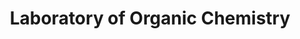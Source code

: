 ---
title: "Laboratory of Organic Chemistry"
draft: false

# page title background image
bg_image: "images/banner/bg1.jpg"

# meta description ~100 letters in Japanese
description : "Developmemt of New Synthetic Reaction and Its Application to the Synthesis of Bioactive Compounds"

# Research image
image: "images/labs/flask.jpg"

# interest

# taxonomy
la_group: "Reaction Chemistry" # 分子化学 | 物質化学 | 反応化学
keywords: ["Synthetic Organic Chemistry", "Biologically Active Compound", "Photocatalytic Reaction"]

# faculties; label: true name and title
faculties:
- id: kadota
  name: Prof. Isao Kadota
- id: takamura
  name: Assoc. Prof. Hiroyoshi Takamura
- id: tanaka
  name: null


# contact info
contact:
- icon: ti-email
  link: mailto:kadota-i@okayama-u.ac.jp
  name: kadota-i@okayama-u.ac.jp
- icon: ti-mobile
  link: tel:086-251-7836
  name: 086-251-7836


- name : "Laboratory of Organic Chemistry (Group Website)"
  icon : "ti-world" # icon pack : https://themify.me/themify-icons
  link : "http://chem.okayama-u.ac.jp/~organic/homejpn.html"

- name : "3-1-1 Tsushima-Naka, Kita Ward, Okayama City, Okayama 700-8530"
  icon : "ti-location-pin" # icon pack : https://themify.me/themify-icons
  link : "#"

# type
type: "laboratory"
---